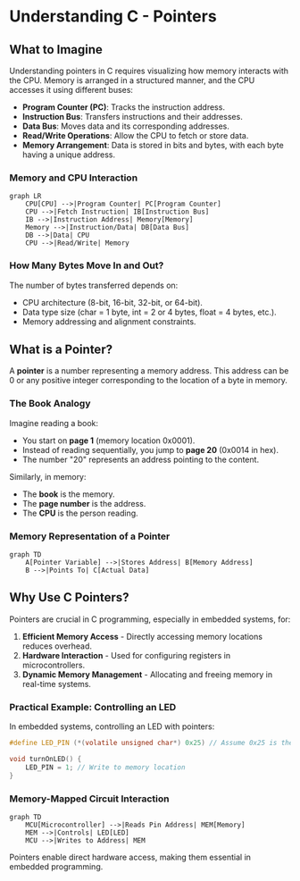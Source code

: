 # Understanding C - Pointers

## What to Imagine
Understanding pointers in C requires visualizing how memory interacts with the CPU. Memory is arranged in a structured manner, and the CPU accesses it using different buses:

- **Program Counter (PC)**: Tracks the instruction address.
- **Instruction Bus**: Transfers instructions and their addresses.
- **Data Bus**: Moves data and its corresponding addresses.
- **Read/Write Operations**: Allow the CPU to fetch or store data.
- **Memory Arrangement**: Data is stored in bits and bytes, with each byte having a unique address.

### Memory and CPU Interaction
```mermaid
graph LR
    CPU[CPU] -->|Program Counter| PC[Program Counter]
    CPU -->|Fetch Instruction| IB[Instruction Bus]
    IB -->|Instruction Address| Memory[Memory]
    Memory -->|Instruction/Data| DB[Data Bus]
    DB -->|Data| CPU
    CPU -->|Read/Write| Memory
```

### How Many Bytes Move In and Out?
The number of bytes transferred depends on:
- CPU architecture (8-bit, 16-bit, 32-bit, or 64-bit).
- Data type size (char = 1 byte, int = 2 or 4 bytes, float = 4 bytes, etc.).
- Memory addressing and alignment constraints.

## What is a Pointer?
A **pointer** is a number representing a memory address. This address can be 0 or any positive integer corresponding to the location of a byte in memory.

### The Book Analogy
Imagine reading a book:
- You start on **page 1** (memory location 0x0001).
- Instead of reading sequentially, you jump to **page 20** (0x0014 in hex).
- The number "20" represents an address pointing to the content.

Similarly, in memory:
- The **book** is the memory.
- The **page number** is the address.
- The **CPU** is the person reading.

### Memory Representation of a Pointer
```mermaid
graph TD
    A[Pointer Variable] -->|Stores Address| B[Memory Address]
    B -->|Points To| C[Actual Data]
```

## Why Use C Pointers?
Pointers are crucial in C programming, especially in embedded systems, for:
1. **Efficient Memory Access** - Directly accessing memory locations reduces overhead.
2. **Hardware Interaction** - Used for configuring registers in microcontrollers.
3. **Dynamic Memory Management** - Allocating and freeing memory in real-time systems.

### Practical Example: Controlling an LED
In embedded systems, controlling an LED with pointers:
```c
#define LED_PIN (*(volatile unsigned char*) 0x25) // Assume 0x25 is the LED memory-mapped address

void turnOnLED() {
    LED_PIN = 1; // Write to memory location
}
```

### Memory-Mapped Circuit Interaction
```mermaid
graph TD
    MCU[Microcontroller] -->|Reads Pin Address| MEM[Memory]
    MEM -->|Controls| LED[LED]
    MCU -->|Writes to Address| MEM
```

Pointers enable direct hardware access, making them essential in embedded programming.
